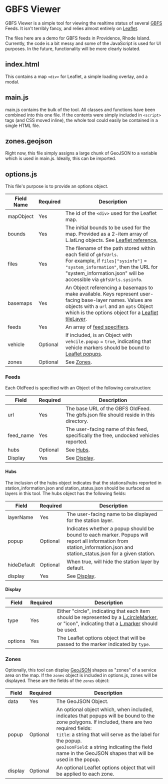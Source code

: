 # GBFS Viewer

GBFS Viewer is a simple tool for viewing the realtime status of several [GBFS](https://github.com/NABSA/gbfs) Feeds. It isn't terribly fancy, and relies almost entirely on [Leaflet](https://leafletjs.com).

The files here are a demo for GBFS feeds in Providence, Rhode Island. Currently, the code is a bit messy and some of the JavaScript is used for UI purposes. In the future, functionality will be more clearly isolated.

## index.html

This contains a map `<div>` for Leaflet, a simple loading overlay, and a modal.

## main.js

main.js contains the bulk of the tool. All classes and functions have been combined into this one file. If the contents were simply included in `<script>` tags (and CSS moved inline), the whole tool could easily be contained in a single HTML file.

## zones.geojson

Right now, this file simply assigns a large chunk of GeoJSON to a variable which is used in main.js. Ideally, this can be imported.

## options.js

This file's purpose is to provide an options object.

| Field Name | Required | Description                                                                                                                                                                                                                                                        |
|------------|----------|--------------------------------------------------------------------------------------------------------------------------------------------------------------------------------------------------------------------------------------------------------------------|
| mapObject  | Yes      | The id of the `<div>` used for the Leaflet map.                                                                                                                                                                                                                    |
| bounds     | Yes      | The initial bounds to be used for the map. Provided as a 2-item array of L.latLng objects. See [Leaflet reference.](https://leafletjs.com/reference-1.5.0.html#latlngbounds)                                                                                       |
| files      | Yes      | The filename of the path stored within each field of `gbfsUrls`. <br /> For example, if `files["sysinfo"]` =  `"system_information"`, then the URL for "system_information.json" will be accessible via `gbfsUrls.sysinfo`.                                        |
| basemaps   | Yes      | An Object referencing a basemaps to make available. Keys represent user-facing base-layer names. Values are objects with a `url` and an `opts` Object which is the options object for a [Leaflet tileLayer](https://leafletjs.com/reference-1.5.0.html#tilelayer). |
| feeds      | Yes      | An array of [feed specifiers](#Feeds).                                                                                                                                                                                                                             |
| vehicle    | Optional | If included, is an Object with `vehcile.popup` = `true`, indicating that vehicle markers should be bound to [Leaflet popups](https://leafletjs.com/reference-1.5.0.html#popup).                                                                                    |
| zones      | Optional | See [Zones](#Zones).                                                                                                                                                                                                                                               |

### Feeds

Each OldFeed is specified with an Object of the following construction:

| Field     | Required | Description                                                                           |
|-----------|----------|---------------------------------------------------------------------------------------|
| url       | Yes      | The base URL of the GBFS OldFeed. The gbfs.json file should reside in this directory.    |
| feed_name | Yes      | The user-facing name of this feed, specifically the free, undocked vehicles reported. |
| hubs      | Optional | See [Hubs](#Hubs).                                                                    |
| Display   | Yes      | See [Display](#Display).                                                              |

#### Hubs

The inclusion of the hubs object indicates that the stations/hubs reported in station_information.json and station_status.json should be surfaced as layers in this tool. The hubs object has the following fields:

| Field       | Required | Description                                                                                                                                                             |
|-------------|----------|-------------------------------------------------------------------------------------------------------------------------------------------------------------------------|
| layerName   | Yes      | The user-facing name to be displayed for the station layer.                                                                                                             |
| popup       | Optional | Indicates whether a popup should be bound to each marker. Popups will report all information from station_information.json and station_status.json for a given station. |
| hideDefault | Optional | When true, will hide the station layer by default.                                                                                                                      |
| display     | Yes      | See [Display](#Display).                                                                                                                                                |

#### Display


| Field   | Required | Description                                                                                                                                                                                                                                                 |
|---------|----------|-------------------------------------------------------------------------------------------------------------------------------------------------------------------------------------------------------------------------------------------------------------|
| type    | Yes      | Either "circle", indicating that each item should be represented by a [L.circleMarker](https://leafletjs.com/reference-1.5.0.html#circlemarker), or "icon", indicating that a [L.marker](https://leafletjs.com/reference-1.5.0.html#marker) should be used. |
| options | Yes      | The Leaflet options object that will be passed to the marker indicated by `type`.                                                                                                                                                                           |

### Zones

Optionally, this tool can display [GeoJSON](https://geojson.org) shapes as "zones" of a service area on the map. If the `zones` object is included in options.js, zones will be displayed. These are the fields of the `zones` object:

| Field   | Required | Description                                                                                                                                                                                                                                                                                                                         |
|---------|----------|-------------------------------------------------------------------------------------------------------------------------------------------------------------------------------------------------------------------------------------------------------------------------------------------------------------------------------------|
| data    | Yes      | The GeoJSON Object.                                                                                                                                                                                                                                                                                                                 |
| popup   | Optional | An optional object which, when included, indicates that popups will be bound to the zone polygons. If included, there are two required fields: <br /> `title`: a string that will serve as the label for the popup. <br /> `geoJsonField`: a string indicating the field name in the GeoJSON shapes that will be used in the popup. |
| display | Optional | An optional Leaflet options object that will be applied to each zone.                                                                                                                                                                                                                                                               |
